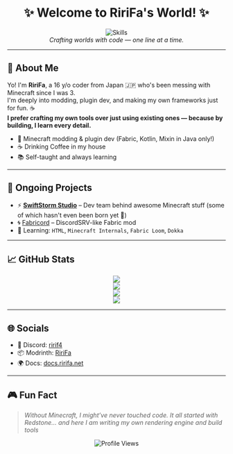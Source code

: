 <h1 align="center">✨ Welcome to RiriFa's World! ✨</h1>
<p align="center">
  <img src="https://skillicons.dev/icons?i=java,kotlin,ts,cpp,gradle,git,html,css,js&theme=dark" alt="Skills" /><br/>
  <em>Crafting worlds with code — one line at a time.</em>
</p>

<hr/>

<h2>🙋 About Me</h2>
<p>
  Yo! I'm <strong>RiriFa</strong>, a 16 y/o coder from Japan 🇯🇵 who's been messing with Minecraft since I was 3.<br/>
  I'm deeply into modding, plugin dev, and making my own frameworks just for fun. ☕<br/>
  <strong>I prefer crafting my own tools over just using existing ones — because by building, I learn every detail.</strong>
</p>

<ul>
  <li>🧱 Minecraft modding & plugin dev (Fabric, Kotlin, Mixin in Java only!)</li>
  <li>☕ Drinking Coffee in my house</li>
  <li>📚 Self-taught and always learning</li>
</ul>

<hr/>

<h2>🚀 Ongoing Projects</h2>
<ul>
  <li>⚡ <strong><a href="https://github.com/SwiftStorm-Studio" target="_blank">SwiftStorm Studio</a></strong> – Dev team behind awesome Minecraft stuff (some of which hasn't even been born yet 🤔)</li>
  <li>🌀 <a href="https://github.com/ririf4/Fabricord" target="_blank">Fabricord</a> – DiscordSRV-like Fabric mod</li>
  <li>🧪 Learning: <code>HTML</code>, <code>Minecraft Internals</code>, <code>Fabric Loom</code>, <code>Dokka</code></li>
</ul>

<hr/>

<h2>📈 GitHub Stats</h2>
<div align="center">
  <img src="https://github-readme-stats.vercel.app/api?username=ririf4&show_icons=true&theme=tokyonight&hide_border=true"/>
  <br/>
  <img src="https://streak-stats.demolab.com?user=ririf4&theme=tokyonight&date_format=%5BY%5DM%20j"/>
  <br/>
  <img src="https://github-readme-stats.vercel.app/api/top-langs/?username=ririf4&layout=compact&langs_count=8&theme=tokyonight&hide_border=true"/>
  <br/>
  <img src="https://github-readme-activity-graph.vercel.app/graph?username=ririf4&theme=github-compact"/>
</div>

<hr/>

<h2>🌐 Socials</h2>
<ul>
  <li>💬 Discord: <a href="https://discordapp.com/users/959721106816770088" target="_blank">ririf4</a></li>
  <li>📦 Modrinth: <a href="https://modrinth.com/user/RiriFa" target="_blank">RiriFa</a></li>
  <li>🌍 Docs: <a href="https://docs.ririfa.net" target="_blank">docs.ririfa.net</a></li>
</ul>

<hr/>

<h2>🎮 Fun Fact</h2>
<blockquote><em>Without Minecraft, I might’ve never touched code. It all started with Redstone... and here I am writing my own rendering engine and build tools</em></blockquote>

<p align="center">
  <img src="https://komarev.com/ghpvc/?username=ririf4&style=flat-square" alt="Profile Views"/>
</p>
